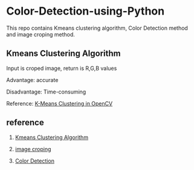 # Color-Detection-using-Python

This repo contains Kmeans clustering algorithm, Color Detection method and image croping method.

## Kmeans Clustering Algorithm

Input is croped image, return is R,G,B values

Advantage: accurate

Disadvantage: Time-consuming

Reference:  [K-Means Clustering in OpenCV](https://docs.opencv.org/3.0-beta/doc/py_tutorials/py_ml/py_kmeans/py_kmeans_opencv/py_kmeans_opencv.html)

## reference
1. [Kmeans Clustering Algorithm](https://github.com/walton-wang929/Color_Recognition/blob/master/Color_Recognition_Kmeans.py)

2. [image croping](https://www.pyimagesearch.com/2015/03/09/capturing-mouse-click-events-with-python-and-opencv/)

3. [Color Detection](https://data-flair.training/blogs/project-in-python-colour-detection/)
